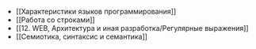 
- [[Характеристики языков программирования]]
- [[Работа со строками]]
- [[12. WEB, Архитектура и иная разработка/Регулярные выражения]]
- [[Семиотика, синтаксис и семантика]]